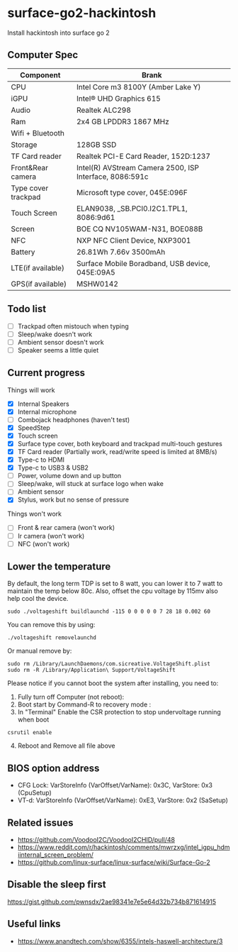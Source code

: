 # surface-go2-hackintosh
Install hackintosh into surface go 2

## Computer Spec

| Component        | Brank                              |
| ---------------- | ---------------------------------- |
| CPU              | Intel Core m3 8100Y (Amber Lake Y) |
| iGPU             | Intel® UHD Graphics 615            |
| Audio            | Realtek ALC298          |
| Ram              | 2x4 GB LPDDR3 1867 MHz                |
| Wifi + Bluetooth |              |
| Storage             | 128GB SSD       |
| TF Card reader | Realtek PCI-E Card Reader, 152D:1237 |
|Front&Rear camera|Intel(R) AVStream Camera 2500, ISP Interface, 8086:591c|
|Type cover trackpad|Microsoft type cover, 045E:096F|
|Touch Screen|ELAN9038, \_SB.PCI0.I2C1.TPL1, 8086:9d61|
|Screen|BOE CQ NV105WAM-N31, BOE088B|
|NFC|NXP NFC Client Device, NXP3001|
|Battery|26.81Wh 7.66v 3500mAh|
|LTE(if available)|Surface Mobile Boradband, USB device, 045E:09A5|
|GPS(if available)|MSHW0142|

## Todo list
- [ ] Trackpad often mistouch when typing
- [ ] Sleep/wake doesn't work
- [ ] Ambient sensor doesn't work
- [ ] Speaker seems a little quiet

## Current progress
Things will work
- [x] Internal Speakers
- [x] Internal microphone
- [ ] Combojack headphones (haven't test)
- [x] SpeedStep
- [x] Touch screen
- [x] Surface type cover, both keyboard and trackpad multi-touch gestures
- [x] TF Card reader (Partially work, read/write speed is limited at 8MB/s)
- [x] Type-c to HDMI
- [x] Type-c to USB3 & USB2
- [ ] Power, volume down and up button
- [ ] Sleep/wake, will stuck at surface logo when wake
- [ ] Ambient sensor
- [x] Stylus, work but no sense of pressure

Things won't work
- [ ] Front & rear camera (won't work)
- [ ] Ir camera (won't work)
- [ ] NFC (won't work)

## Lower the temperature
By default, the long term TDP is set to 8 watt, you can lower it to 7 watt to maintain the temp below 80c. Also, offset the cpu voltage by 115mv also help cool the device.
```
sudo ./voltageshift buildlaunchd -115 0 0 0 0 0 7 28 18 0.002 60
```
You can remove this by using:
```
./voltageshift removelaunchd
```
Or manual remove by:
 ```
sudo rm /Library/LaunchDaemons/com.sicreative.VoltageShift.plist
sudo rm -R /Library/Application\ Support/VoltageShift
```
Please notice if you cannot boot the system after installing, you need to:
1. Fully turn off Computer (not reboot):
2. Boot start by Command-R to recovery mode :
3. In "Terminal" Enable the CSR protection to stop undervoltage running when boot 
```
csrutil enable    
```
4. Reboot and Remove all file above

## BIOS option address

* CFG Lock: VarStoreInfo (VarOffset/VarName): 0x3C, VarStore: 0x3 (CpuSetup)
* VT-d: VarStoreInfo (VarOffset/VarName): 0xE3, VarStore: 0x2 (SaSetup)

## Related issues
* https://github.com/VoodooI2C/VoodooI2CHID/pull/48
* https://www.reddit.com/r/hackintosh/comments/mwrzxg/intel_igpu_hdmiinternal_screen_problem/
* https://github.com/linux-surface/linux-surface/wiki/Surface-Go-2

## Disable the sleep first
https://gist.github.com/pwnsdx/2ae98341e7e5e64d32b734b871614915

## Useful links
* https://www.anandtech.com/show/6355/intels-haswell-architecture/3

